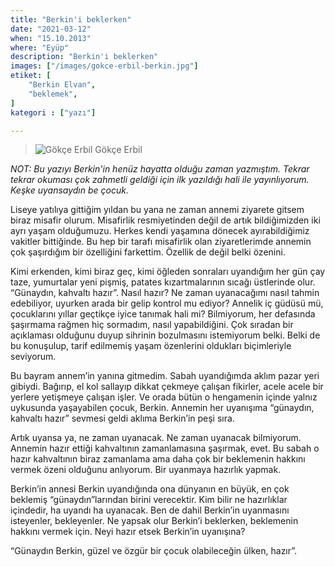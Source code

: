 ```yaml
---
title: "Berkin'i beklerken"
date: "2021-03-12"
when: "15.10.2013"
where: "Eyüp"
description: "Berkin'i beklerken"
images: ["/images/gokce-erbil-berkin.jpg"]
etiket: [
    "Berkin Elvan",
    "beklemek",
]
kategori : ["yazı"]

---
```


>![Gökçe Erbil](/images/gokce-erbil-berkin.jpg) Gökçe Erbil

*NOT: Bu yazıyı Berkin'in henüz hayatta olduğu zaman yazmıştım. Tekrar tekrar okuması çok zahmetli geldiği için ilk yazıldığı hali ile yayınlıyorum. Keşke uyansaydın be çocuk.*

Liseye yatılıya gittiğim yıldan bu yana ne zaman annemi ziyarete gitsem biraz misafir olurum. Misafirlik resmiyetinden değil de artık bildiğimizden iki ayrı yaşam olduğumuzu. Herkes kendi yaşamına dönecek ayırabildiğimiz vakitler bittiğinde. Bu hep bir tarafı misafirlik olan ziyaretlerimde annemin çok şaşırdığım bir özelliğini farkettim. Özellik de değil belki özenini. 

<!--more-->

Kimi erkenden, kimi biraz geç, kimi öğleden sonraları uyandığım her gün çay taze, yumurtalar yeni pişmiş, patates kızartmalarının sıcağı üstlerinde olur. “Günaydın, kahvaltı hazır”. Nasıl hazır? Ne zaman uyanacağımı nasıl tahmin edebiliyor, uyurken arada bir gelip kontrol mu ediyor? Annelik iç güdüsü mü, çocuklarını yıllar geçtikçe iyice tanımak hali mi? Bilmiyorum, her defasında şaşırmama rağmen hiç sormadım, nasıl yapabildiğini. Çok sıradan bir açıklaması olduğunu duyup sihrinin bozulmasını istemiyorum belki. Belki de bu konuşulup, tarif edilmemiş yaşam özenlerini oldukları biçimleriyle seviyorum.

Bu bayram annem’in yanına gitmedim. Sabah uyandığımda aklım pazar yeri gibiydi. Bağırıp, el kol sallayıp dikkat çekmeye çalışan fikirler, acele acele bir yerlere yetişmeye çalışan işler. Ve orada bütün o hengamenin içinde yalnız uykusunda yaşayabilen çocuk, Berkin. Annemin her uyanışıma “günaydın, kahvaltı hazır” sevmesi geldi aklıma Berkin’in peşi sıra. 

Artık uyansa ya, ne zaman uyanacak. Ne zaman uyanacak bilmiyorum. Annemin hazır ettiği kahvaltının zamanlamasına şaşırmak, evet. Bu sabah o hazır kahvaltının biraz zamanlama ama daha çok bir beklemenin hakkını vermek özeni olduğunu anlıyorum. Bir uyanmaya hazırlık yapmak.

Berkin’in annesi Berkin uyandığında ona dünyanın en büyük, en çok beklemiş “günaydın”larından birini verecektir. Kim bilir ne hazırlıklar içindedir, ha uyandı ha uyanacak. Ben de dahil Berkin’in uyanmasını isteyenler, bekleyenler. Ne yapsak olur Berkin’i beklerken, beklemenin hakkını vermek için. Neyi hazır etsek Berkin’in uyanışına?

“Günaydın Berkin, güzel ve özgür bir çocuk olabileceğin ülken, hazır”.
